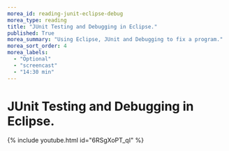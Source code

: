 ```yaml
---
morea_id: reading-junit-eclipse-debug
morea_type: reading
title: "JUnit Testing and Debugging in Eclipse."
published: True
morea_summary: "Using Eclipse, JUnit and Debugging to fix a program."
morea_sort_order: 4
morea_labels: 
  - "Optional"
  - "screencast"
  - "14:30 min"
---
```


# JUnit Testing and Debugging in Eclipse.
{% include youtube.html id="6RSgXoPT_qI" %}
